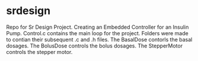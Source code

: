 # srdesign
Repo for Sr Design Project.
Creating an Embedded Controller for an Insulin Pump.
Control.c contains the main loop for the project.
Folders were made to contian their subsequent .c and .h files.
The BasalDose contorls the basal dosages.
The BolusDose controls the bolus dosages.
The StepperMotor controls the stepper motor.
